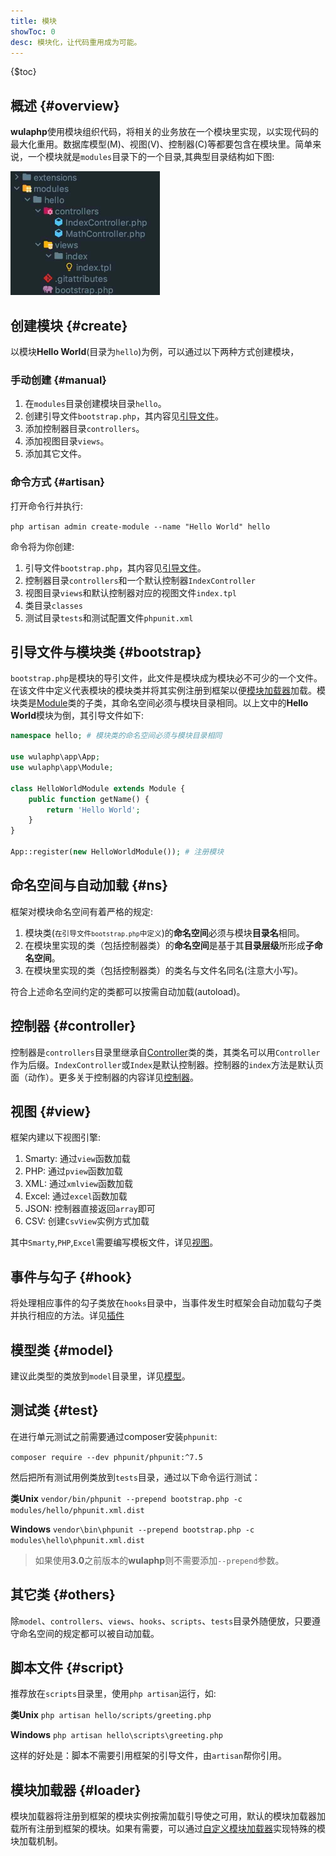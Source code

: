 ```yaml
---
title: 模块
showToc: 0
desc: 模块化，让代码重用成为可能。
---
```


{$toc}

## 概述 {#overview}

**wulaphp**使用模块组织代码，将相关的业务放在一个模块里实现，以实现代码的最大化重用。数据库模型(M)、视图(V)、控制器(C)等都要包含在模块里。简单来说，一个模块就是`modules`目录下的一个目录,其典型目录结构如下图:

<img src="/doc/guide/img/mdir.jpg" width="239px" alt="module dir"/>

## 创建模块 {#create}

以模块**Hello World**(目录为`hello`)为例，可以通过以下两种方式创建模块，

### 手动创建 {#manual}

1. 在`modules`目录创建模块目录`hello`。
2. 创建引导文件`bootstrap.php`，其内容见[引导文件](#bootstrap)。
3. 添加控制器目录`controllers`。
4. 添加视图目录`views`。
5. 添加其它文件。

### 命令方式 {#artisan}

打开命令行并执行:

`php artisan admin create-module --name "Hello World" hello`

命令将为你创建:

1. 引导文件`bootstrap.php`，其内容见[引导文件](#bootstrap)。
2. 控制器目录`controllers`和一个默认控制器`IndexController`
3. 视图目录`views`和默认控制器对应的视图文件`index.tpl`
4. 类目录`classes`
5. 测试目录`tests`和测试配置文件`phpunit.xml`

## 引导文件与模块类 {#bootstrap}

`bootstrap.php`是模块的导引文件，此文件是模块成为模块必不可少的一个文件。在该文件中定义代表模块的模块类并将其实例注册到框架以便[模块加载器]加载。模块类是[Module](../../api/app/Module.md)类的子类，其命名空间必须与模块目录相同。以上文中的**Hello World**模块为倒，其引导文件如下:

```php
namespace hello; # 模块类的命名空间必须与模块目录相同

use wulaphp\app\App;
use wulaphp\app\Module;

class HelloWorldModule extends Module {
    public function getName() {
        return 'Hello World';
    }
}

App::register(new HelloWorldModule()); # 注册模块
```

## 命名空间与自动加载 {#ns}

框架对模块命名空间有着严格的规定:

1. 模块类(<small markdown=1>在引导文件`bootstrap.php`中定义</small>)的**命名空间**必须与模块**目录名**相同。
2. 在模块里实现的类（包括控制器类）的**命名空间**是基于其**目录层级**所形成**子命名空间**。
3. 在模块里实现的类（包括控制器类）的类名与文件名同名(注意大小写)。

符合上述命名空间约定的类都可以按需自动加载(autoload)。

## 控制器 {#controller}

控制器是`controllers`目录里继承自[Controller](../../api/mvc/controller/Controller.md)类的类，其类名可以用`Controller`作为后缀。`IndexController`或`Index`是默认控制器。控制器的`index`方法是默认页面（动作）。更多关于控制器的内容详见[控制器](../mvc/controller.md)。

## 视图 {#view}

框架内建以下视图引擎:

1. Smarty: 通过`view`函数加载
2. PHP: 通过`pview`函数加载
3. XML: 通过`xmlview`函数加载
4. Excel: 通过`excel`函数加载
5. JSON: 控制器直接返回`array`即可
6. CSV: 创建`CsvView`实例方式加载

其中`Smarty`,`PHP`,`Excel`需要编写模板文件，详见[视图](../mvc/view.md)。

## 事件与勾子 {#hook}

将处理相应事件的勾子类放在`hooks`目录中，当事件发生时框架会自动加载勾子类并执行相应的方法。详见[插件](../plugin.md)

## 模型类 {#model}

建议此类型的类放到`model`目录里，详见[模型](../db/model.md)。

## 测试类 {#test}

在进行单元测试之前需要通过composer安装`phpunit`:

`composer require --dev phpunit/phpunit:^7.5`

然后把所有测试用例类放到`tests`目录，通过以下命令运行测试：

**类Unix** `vendor/bin/phpunit --prepend bootstrap.php -c modules/hello/phpunit.xml.dist`

**Windows** `vendor\bin\phpunit --prepend bootstrap.php -c modules\hello\phpunit.xml.dist`

> 如果使用**3.0**之前版本的**wulaphp**则不需要添加`--prepend`参数。

## 其它类 {#others}

除`model`、`controllers`、`views`、`hooks`、`scripts`、`tests`目录外随便放，只要遵守命名空间的规定都可以被自动加载。

## 脚本文件 {#script}

推荐放在`scripts`目录里，使用`php artisan`运行，如:

**类Unix** `php artisan hello/scripts/greeting.php`

**Windows** `php artisan hello\scripts\greeting.php`

这样的好处是：脚本不需要引用框架的引导文件，由`artisan`帮你引用。

## 模块加载器 {#loader}

模块加载器将注册到框架的模块实例按需加载引导使之可用，默认的模块加载器加载所有注册到框架的模块。如果有需要，可以通过[自定义模块加载器](../advance/loader.md)实现特殊的模块加载机制。

[模块加载器]: #loader
